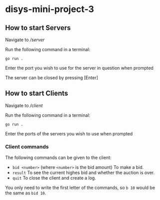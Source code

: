 # disys-mini-project-3

## How to start Servers
Navigate to _/server_

Run the following command in a terminal:

`go run .`

Enter the port you wish to use for the server in question when prompted

The server can be closed by pressing [Enter]


## How to start Clients
Navigate to _/client_

Run the following command in a terminal: 

`go run .`

Enter the ports of the servers you wish to use when prompted

### Client commands
The following commands can be given to the client:

- `bid <number>` (where `<number>` is the bid amount) To make a bid.
- `result` To see the current highes bid and whether the auction is over.
- `quit` To close the client and create a log.

You only need to write the first letter of the commands, so `b 10` would be the same as `bid 10`.
